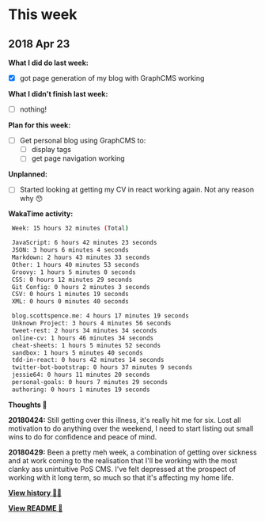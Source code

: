 # This week

## 2018 Apr 23

**What I did do last week:**

* [x] got page generation of my blog with GraphCMS working

**What I didn't finish last week:**

* [ ] nothing!

**Plan for this week:**

* [ ] Get personal blog using GraphCMS to:
  * [ ] display tags
  * [ ] get page navigation working

**Unplanned:**

* [ ] Started looking at getting my CV in react working again. Not any
      reason why 😯

**WakaTime activity:**

```sh
 Week: 15 hours 32 minutes (Total)

 JavaScript: 6 hours 42 minutes 23 seconds
 JSON: 3 hours 6 minutes 4 seconds
 Markdown: 2 hours 43 minutes 33 seconds
 Other: 1 hours 40 minutes 53 seconds
 Groovy: 1 hours 5 minutes 0 seconds
 CSS: 0 hours 12 minutes 29 seconds
 Git Config: 0 hours 2 minutes 3 seconds
 CSV: 0 hours 1 minutes 19 seconds
 XML: 0 hours 0 minutes 40 seconds

 blog.scottspence.me: 4 hours 17 minutes 19 seconds
 Unknown Project: 3 hours 4 minutes 56 seconds
 tweet-rest: 2 hours 34 minutes 34 seconds
 online-cv: 1 hours 46 minutes 34 seconds
 cheat-sheets: 1 hours 5 minutes 52 seconds
 sandbox: 1 hours 5 minutes 40 seconds
 tdd-in-react: 0 hours 42 minutes 14 seconds
 twitter-bot-bootstrap: 0 hours 37 minutes 9 seconds
 jessie64: 0 hours 11 minutes 20 seconds
 personal-goals: 0 hours 7 minutes 29 seconds
 authoring: 0 hours 1 minutes 19 seconds
```

**Thoughts 💭**

**20180424:** Still getting over this illness, it's really hit me for
six. Lost all motivation to do anything over the weekend, I need to
start listing out small wins to do for confidence and peace of mind.

**20180429:** Been a pretty meh week, a combination of getting over
sickness and at work coming to the realisation that I'll be working
with the most clanky ass unintuitive PoS CMS. I've felt depressed at
the prospect of working with it long term, so much so that it's
affecting my home life.

**[View history 👵👴](history.md#history)**

**[View README 👀](README.md#personal-goals)**

<!-- links -->
